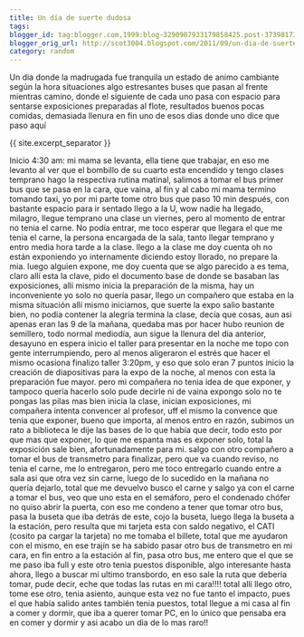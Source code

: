 ```yaml
---
title: Un día de suerte dudosa
tags:
blogger_id: tag:blogger.com,1999:blog-3290987933179858425.post-3739817379099048302
blogger_orig_url: http://scot3004.blogspot.com/2011/09/un-dia-de-suerte-dudosa.html
category: random
---
```


Un dia donde la madrugada fue tranquila
un estado de animo cambiante según la hora situaciones algo estresantes
buses que pasan al frente mientras camino, donde el siguiente de cada uno pasa con espacio para sentarse
exposiciones preparadas al flote, resultados buenos
pocas comidas, demasiada llenura
en fin uno de esos dias donde uno dice que paso aquí

{{ site.excerpt_separator }}

Inicio
4:30 am: mi mama se levanta, ella tiene que trabajar, en eso me levanto al ver que el bombillo de su cuarto esta encendido y tengo clases temprano
hago la respectiva rutina matinal, salimos a tomar el bus
primer bus que se pasa en la cara, que vaina, al fin y al cabo mi mama termino tomando taxi, yo por mi parte tome otro bus que paso 10 min después, con bastante espacio para ir sentado
llego a la U, wow nadie ha llegado, milagro, llegue temprano una clase un viernes, pero al momento de entrar no tenia el carne. No podía entrar, me toco esperar que llegara el que me tenia el carne, la persona encargada de la sala, tanto llegar temprano y entro media hora tarde a la clase.
llego a la clase me doy cuenta oh no están exponiendo
yo internamente diciendo estoy llorado, no prepare la mia. luego alguien expone, me doy cuenta que se algo parecido a es tema, claro allí esta la clave, pido el documento base de donde se basaban las exposiciones, allí mismo inicia la preparación  de la misma, hay un inconveniente yo solo no quería pasar, llego un compañero que estaba en la misma situación allí mismo iniciamos, que suerte la expo salio bastante bien, no podia contener la alegría
termina la clase, decía que cosas, aun asi apenas eran las 9 de la mañana, quedaba mas por hacer
hubo reunion de semillero, todo normal
mediodía, aun sigue la llenura del dia anterior, desayuno en espera
inicio el taller para presentar en la noche me topo con gente interrumpiendo, pero al menos aligeraron el estrés que hacer el mismo ocasiona
finalizo taller 3:20pm, y eso que solo eran 7 puntos
inicio la creación de diapositivas para la expo de la noche, al menos con esta la preparación fue mayor. pero mi compañera no tenia idea de que exponer, y tampoco quería hacerlo solo pude decirle ni de vaina expongo solo no te pongas las pilas mas bien
inicia la clase, inician exposiciones, mi compañera intenta convencer al profesor, uff el mismo la convence que tenia que exponer, bueno que importa, al menos entro en razón, subimos un rato a biblioteca le dije las bases de lo que había que decir, todo esto por que mas que exponer, lo que me espanta mas es exponer solo, total la exposición sale bien, afortunadamente para mi.
salgo con otro compañero a tomar el bus de transmetro para finalizar, pero que va cuando reviso, no tenia el carne, me lo entregaron, pero me toco entregarlo cuando entre a sala asi que otra vez sin carne, luego de lo sucedido en la mañana no quería dejarlo, total que me devuelvo busco el carne y salgo ya con el carne a tomar el bus, veo que uno esta en el semáforo, pero el condenado chófer no quiso abrir la puerta, con eso me condeno a tener que  tomar otro bus, pasa la buseta que iba detrás de este, cojo la buseta, luego llega la buseta a la estación, pero resulta que mi tarjeta esta con saldo negativo, el CATI (cosito pa cargar la tarjeta) no me tomaba el billete, total que me ayudaron con el mismo, en ese trajín se ha sabido pasar otro bus de transmetro en mi cara, en fin entro a la estación al fin, pasa otro bus, me entero que el que se me paso iba full y este otro tenia puestos disponible, algo interesante hasta ahora, llego a buscar mi ultimo transbordo, en eso sale la ruta que debería  tomar, pude decir, eche que todas las rutas en mi cara!!!! total allí llego otro, tome ese otro, tenia asiento, aunque esta vez no fue tanto el impacto, pues el que había salido antes también tenia puestos, total llegue a mi casa al fin a comer y dormir, que iba a querer  tomar PC, en lo único que pensaba era en comer y dormir y asi acabo un dia de lo mas raro!!
